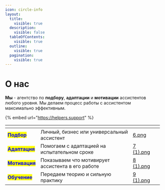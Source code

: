 ```yaml
---
icon: circle-info
layout:
  title:
    visible: true
  description:
    visible: false
  tableOfContents:
    visible: true
  outline:
    visible: true
  pagination:
    visible: true
---
```


# О нас

**Мы** - агентство по **подбору**, **адаптации** и **мотивации** ассистентов любого уровня. Мы делаем процесс работы с ассистентом максимально эффективным.

{% embed url="https://helpers.support" %}



<table data-view="cards"><thead><tr><th></th><th></th><th data-hidden data-card-cover data-type="files"></th><th data-hidden data-card-target data-type="content-ref"></th></tr></thead><tbody><tr><td><mark style="color:blue;"><strong>Подбор</strong></mark></td><td>Личный, бизнес или универсальный ассистент</td><td><a href="../.gitbook/assets/6.png">6.png</a></td><td></td></tr><tr><td><mark style="color:blue;"><strong>Адаптация</strong></mark></td><td>Помогаем с адаптацией на испытательном сроке</td><td><a href="../.gitbook/assets/7 (1).png">7 (1).png</a></td><td></td></tr><tr><td><mark style="color:blue;"><strong>Мотивация</strong></mark></td><td>Показываем что мотивирует ассистента в его работе</td><td><a href="../.gitbook/assets/8 (1).png">8 (1).png</a></td><td></td></tr><tr><td><mark style="color:blue;"><strong>Обучение</strong></mark></td><td>Передаем теорию и сильную практику</td><td><a href="../.gitbook/assets/9 (1).png">9 (1).png</a></td><td></td></tr></tbody></table>
